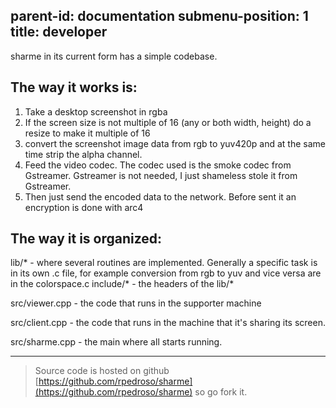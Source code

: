 parent-id: documentation
submenu-position: 1
title: developer
---

sharme in its current form has a simple codebase.

The way it works is:
--------------------

1. Take a desktop screenshot in rgba
2. If the screen size is not multiple of 16
   (any or both width, height) do a resize
   to make it multiple of 16
3. convert the screenshot image data from
   rgb to yuv420p and at the same time strip
   the alpha channel.
4. Feed the video codec. The codec used is
   the smoke codec from Gstreamer. Gstreamer is
   not needed, I just shameless stole it from
   Gstreamer.
5. Then just send the encoded data to the network.
   Before sent it an encryption is done with arc4


The way it is organized:
------------------------

lib/\* - where several routines are implemented.
        Generally a specific task is in its own .c
        file, for example conversion from rgb to yuv
        and vice versa are in the colorspace.c
include/\* - the headers of the lib/\*

src/viewer.cpp - the code that runs in the supporter
                 machine

src/client.cpp - the code that runs in the machine
                 that it's sharing its screen.

src/sharme.cpp - the main where all starts running.

---

> Source code is hosted on github [https://github.com/rpedroso/sharme](https://github.com/rpedroso/sharme) so go fork it.

